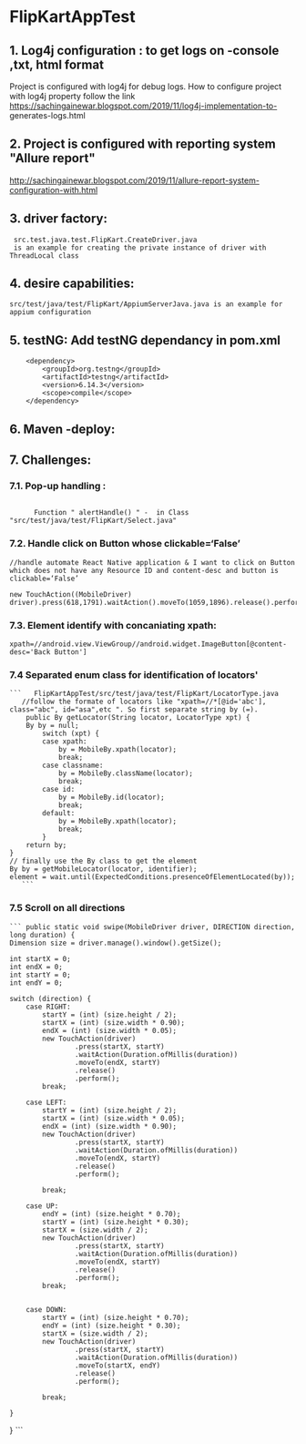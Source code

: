 # FlipKartAppTest
## 1. Log4j configuration : to get logs on -console ,txt, html format

  Project is configured with log4j for debug logs. 
  How to configure project with log4j property follow the link https://sachingainewar.blogspot.com/2019/11/log4j-implementation-to- generates-logs.html




## 2. Project is configured with reporting system "Allure report"
http://sachingainewar.blogspot.com/2019/11/allure-report-system-configuration-with.html




## 3.  driver factory:
     src.test.java.test.FlipKart.CreateDriver.java
     is an example for creating the private instance of driver with ThreadLocal class 


## 4.  desire capabilities:
    src/test/java/test/FlipKart/AppiumServerJava.java is an example for appium configuration 
    


## 5. testNG:  Add testNG dependancy in pom.xml 
   <!-- https://mvnrepository.com/artifact/org.testng/testng -->
		<dependency>
			<groupId>org.testng</groupId>
			<artifactId>testng</artifactId>
			<version>6.14.3</version>
			<scope>compile</scope>
		</dependency>
        
        
## 6. Maven -deploy:


## 7. Challenges:

   ### 7.1. Pop-up handling : 
    
```/Used the logic of "Goto the window by using tab and click on Ok button"

      Function " alertHandle() " -  in Class "src/test/java/test/FlipKart/Select.java"
  ```
  
   ### 7.2.   Handle click on Button whose clickable=‘False’
    
    //handle automate React Native application & I want to click on Button which does not have any Resource ID and content-desc and button is clickable=‘False’
    
    new TouchAction((MobileDriver) driver).press(618,1791).waitAction().moveTo(1059,1896).release().perform();
    
    
  ### 7.3.  Element identify  with concaniating xpath: 
    xpath=//android.view.ViewGroup//android.widget.ImageButton[@content-desc='Back Button']
    
  ###  7.4  Separated enum class for identification of locators' 
    ```   FlipKartAppTest/src/test/java/test/FlipKart/LocatorType.java
       //follow the formate of locators like "xpath=//*[@id='abc'], class="abc", id="asa",etc ". So first separate string by (=).
       	public By getLocator(String locator, LocatorType xpt) {
		By by = null;
			switch (xpt) {
			case xpath:
				by = MobileBy.xpath(locator);
				break;
			case classname:
				by = MobileBy.className(locator);
				break;
			case id:
				by = MobileBy.id(locator);
				break;
			default:
				by = MobileBy.xpath(locator);
				break;
			}
		return by;
	}
	// finally use the By class to get the element 
	By by = getMobileLocator(locator, identifier);
	element = wait.until(ExpectedConditions.presenceOfElementLocated(by));
       ```
      
  ### 7.5 Scroll on all directions 
    ``` public static void swipe(MobileDriver driver, DIRECTION direction, long duration) {
    Dimension size = driver.manage().window().getSize();

    int startX = 0;
    int endX = 0;
    int startY = 0;
    int endY = 0;

    switch (direction) {
        case RIGHT:
            startY = (int) (size.height / 2);
            startX = (int) (size.width * 0.90);
            endX = (int) (size.width * 0.05);
            new TouchAction(driver)
                    .press(startX, startY)
                    .waitAction(Duration.ofMillis(duration))
                    .moveTo(endX, startY)
                    .release()
                    .perform();
            break;

        case LEFT:
            startY = (int) (size.height / 2);
            startX = (int) (size.width * 0.05);
            endX = (int) (size.width * 0.90);
            new TouchAction(driver)
                    .press(startX, startY)
                    .waitAction(Duration.ofMillis(duration))
                    .moveTo(endX, startY)
                    .release()
                    .perform();

            break;

        case UP:
            endY = (int) (size.height * 0.70);
            startY = (int) (size.height * 0.30);
            startX = (size.width / 2);
            new TouchAction(driver)
                    .press(startX, startY)
                    .waitAction(Duration.ofMillis(duration))
                    .moveTo(endX, startY)
                    .release()
                    .perform();
            break;


        case DOWN:
            startY = (int) (size.height * 0.70);
            endY = (int) (size.height * 0.30);
            startX = (size.width / 2);
            new TouchAction(driver)
                    .press(startX, startY)
                    .waitAction(Duration.ofMillis(duration))
                    .moveTo(startX, endY)
                    .release()
                    .perform();

            break;

    }
} ```

